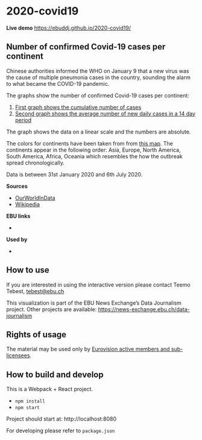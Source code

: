 # 2020-covid19

**Live demo** https://ebuddj.github.io/2020-covid19/

## Number of confirmed Covid-19 cases per continent

Chinese authorities informed the WHO on January 9 that a new virus was the cause of multiple pneumonia cases in the country, sounding the alarm to what became the COVID-19 pandemic.

The graphs show the number of confirmed Covid-19 cases per continent:
1) [First graph shows the cumulative number of cases](https://ebuddj.github.io/2020-covid19/#data=cumulative)
2) [Second graph shows the average number of new daily cases in a 14 day period](https://ebuddj.github.io/2020-covid19/#data=daily)

The graph shows the data on a linear scale and the numbers are absolute.

The colors for continents have been taken from from [this map](https://commons.wikimedia.org/wiki/File:Continents_by_colour.png). The continents appear in the following order: Asia, Europe, North America, South America, Africa, Oceania which resembles the how the outbreak spread chronologically. 

Data is between 31st January 2020 and 6th July 2020.

**Sources**
* [OurWorldInData](https://ourworldindata.org/coronavirus)
* [Wikipedia](https://commons.wikimedia.org/wiki/File:Continents_by_colour.png)

**EBU links**
* []()

**Used by**
* []()

## How to use

If you are interested in using the interactive version please contact Teemo Tebest, tebest@ebu.ch

This visualization is part of the EBU News Exchange’s Data Journalism project. Other projects are available: https://news-exchange.ebu.ch/data-journalism

## Rights of usage

The material may be used only by [Eurovision active members and sub-licensees](https://www.ebu.ch/eurovision-news/members-and-sublicensees).

## How to build and develop

This is a Webpack + React project.

* `npm install`
* `npm start`

Project should start at: http://localhost:8080

For developing please refer to `package.json`